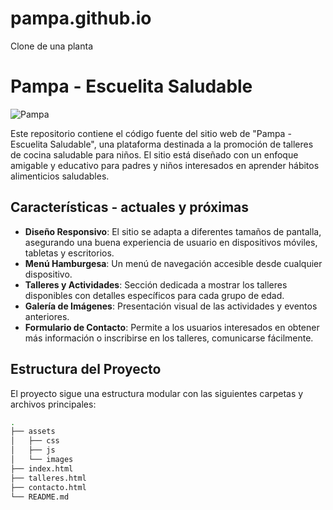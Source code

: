 # pampa.github.io
Clone de una planta 

# Pampa - Escuelita Saludable

![Pampa](https://your-image-url-here)

Este repositorio contiene el código fuente del sitio web de "Pampa - Escuelita Saludable", una plataforma destinada a la promoción de talleres de cocina saludable para niños. El sitio está diseñado con un enfoque amigable y educativo para padres y niños interesados en aprender hábitos alimenticios saludables.

## Características - actuales y próximas

- **Diseño Responsivo**: El sitio se adapta a diferentes tamaños de pantalla, asegurando una buena experiencia de usuario en dispositivos móviles, tabletas y escritorios.
- **Menú Hamburgesa**: Un menú de navegación accesible desde cualquier dispositivo.
- **Talleres y Actividades**: Sección dedicada a mostrar los talleres disponibles con detalles específicos para cada grupo de edad.
- **Galería de Imágenes**: Presentación visual de las actividades y eventos anteriores.
- **Formulario de Contacto**: Permite a los usuarios interesados en obtener más información o inscribirse en los talleres, comunicarse fácilmente.

## Estructura del Proyecto

El proyecto sigue una estructura modular con las siguientes carpetas y archivos principales:

```bash
.
├── assets
│   ├── css
│   ├── js
│   └── images
├── index.html
├── talleres.html
├── contacto.html
└── README.md
